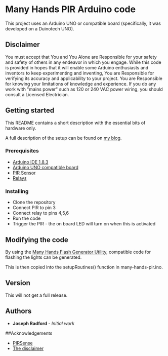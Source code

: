 # Many Hands PIR Arduino code
This project uses an Arduino UNO or compatible board (specifically, it was developed on a Duinotech UNO).

## Disclaimer
You must accept that You and You Alone are Responsible for your safety and safety of others in any endeavor in which you engage. While this code is provided in hopes that it will enable some Arduino enthusiasts and inventors to keep experimenting and inventing, You are Responsible for verifying its accuracy and applicability to your project. You are Responsible for knowing your limitations of knowledge and experience. If you do any work with "mains power" such as 120 or 240 VAC power wiring, you should consult a Licensed Electrician.


## Getting started
This README contains a short description with the essential bits of hardware only.

A full description of the setup can be found on [my blog](https://jora.io/2017/02/28/many-hands-at-secret-garden-festival/).


### Prerequisites
* [Arduino IDE 1.8.3](https://www.arduino.cc/en/Main/Software)
* [Arduino UNO compatible board](https://store.arduino.cc/usa/arduino-uno-rev3)
* [PIR Sensor](https://www.jaycar.com.au/arduino-compatible-pir-motion-detector-module/p/XC4444)
* [Relays](https://www.jaycar.com.au/arduino-compatible-8-channel-relay-board/p/XC4418)


### Installing
* Clone the repository
* Connect PIR to pin 3
* Connect relay to pins 4,5,6
* Run the code
* Trigger the PIR - the on board LED will turn on when this is activated

## Modifying the code
By using the [Many Hands Flash Generator Utility](https://bitbucket.org/jtradford/many-hands-flashgen), compatible code for flashing the lights can be generated.

This is then copied into the setupRoutines() function in many-hands-pir.ino.


## Version
This will not get a full release.

## Authors
* **Joseph Radford** - *Initial work*

##Acknowledgements
* [PIRSense](http://playground.arduino.cc/Code/PIRsense)
* [The disclaimer](https://arduino-info.wikispaces.com/Electrical_Safety_and_Disclaimer)
